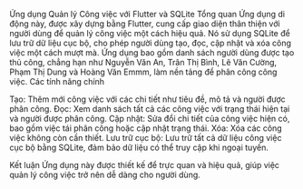 Ứng dụng Quản lý Công việc với Flutter và SQLite
Tổng quan
Ứng dụng di động này, được xây dựng bằng Flutter, cung cấp giao diện thân thiện với người dùng để quản lý công việc một cách hiệu quả. Nó sử dụng SQLite để lưu trữ dữ liệu cục bộ, cho phép người dùng tạo, đọc, cập nhật và xóa công việc một cách mượt mà. Ứng dụng bao gồm danh sách người dùng được tạo thủ công, chẳng hạn như Nguyễn Văn An, Trân Thị Bình, Lê Văn Cường, Phạm Thị Dung và Hoàng Văn Emmm, làm nền tảng để phân công công việc.
Các tính năng chính

Tạo: Thêm mới công việc với các chi tiết như tiêu đề, mô tả và người được phân công.
Đọc: Xem danh sách tất cả các công việc với trạng thái hiện tại và người được phân công.
Cập nhật: Sửa đổi chi tiết của công việc hiện có, bao gồm việc tái phân công hoặc cập nhật trạng thái.
Xóa: Xóa các công việc không còn cần thiết.
Lưu trữ cục bộ: Lưu trữ tất cả dữ liệu công việc cục bộ bằng SQLite, đảm bảo dữ liệu có thể truy cập khi ngoại tuyến.

Kết luận
Ứng dụng này được thiết kế để trực quan và hiệu quả, giúp việc quản lý công việc trở nên dễ dàng cho người dùng.
